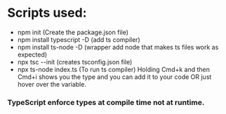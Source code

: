 # Scripts used:

- npm init (Create the package.json file)
- npm install typescript -D (add ts compiler)
- npm install ts-node -D (wrapper add node that makes ts files work as expected)
- npx tsc --init (creates tsconfig.json file)
- npx ts-node index.ts (To run ts compiler)
  Holding Cmd+k and then Cmd+i shows you the type and you can add it to your code OR just hover over the variable.

### TypeScript enforce types at compile time not at runtime.
